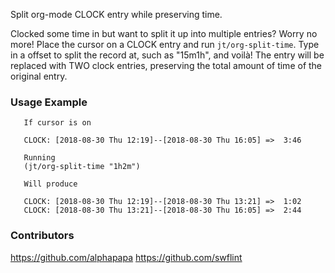 Split org-mode CLOCK entry while preserving time.

Clocked some time in but want to split it up into multiple entries? Worry no more!  Place the cursor on a CLOCK entry and run `jt/org-split-time`. Type in a offset to split the record at, such as "15m1h", and voilà!  The entry will be replaced with TWO clock entries, preserving the total amount of time of the original entry.  

### Usage Example
      
       If cursor is on 

       CLOCK: [2018-08-30 Thu 12:19]--[2018-08-30 Thu 16:05] =>  3:46
       
       Running
       (jt/org-split-time "1h2m") 
       
       Will produce
    
       CLOCK: [2018-08-30 Thu 12:19]--[2018-08-30 Thu 13:21] =>  1:02
       CLOCK: [2018-08-30 Thu 13:21]--[2018-08-30 Thu 16:05] =>  2:44


### Contributors

https://github.com/alphapapa 
https://github.com/swflint

